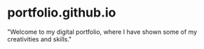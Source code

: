# portfolio.github.io
 "Welcome to my digital portfolio, where I have shown some of my creativities and skills."
